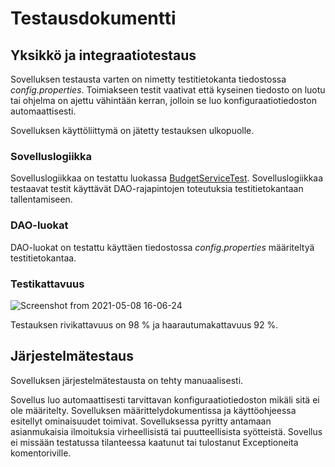# Testausdokumentti

## Yksikkö ja integraatiotestaus

Sovelluksen testausta varten on nimetty testitietokanta tiedostossa _config.properties_. Toimiakseen testit vaativat että kyseinen tiedosto on luotu tai ohjelma on ajettu vähintään kerran, jolloin se luo konfiguraatiotiedoston automaattisesti. 

Sovelluksen käyttöliittymä on jätetty testauksen ulkopuolle.

### Sovelluslogiikka

Sovelluslogiikkaa on testattu luokassa [BudgetServiceTest](https://github.com/alaanni/ot-harjoitustyo/blob/master/Budjetointisovellus/src/test/java/budjetointisovellus/domain/BudgetServiceTest.java). Sovelluslogiikkaa testaavat testit käyttävät DAO-rajapintojen toteutuksia testitietokantaan tallentamiseen. 

### DAO-luokat

DAO-luokat on testattu käyttäen tiedostossa _config.properties_ määriteltyä testitietokantaa. 

### Testikattavuus

![Screenshot from 2021-05-08 16-06-24](https://user-images.githubusercontent.com/48988852/117540318-6cbd1700-b017-11eb-8bab-c7dbbe2bc86e.png)

 Testauksen rivikattavuus on 98 % ja haarautumakattavuus 92 %. 
 
 ## Järjestelmätestaus

Sovelluksen järjestelmätestausta on tehty manuaalisesti. 

Sovellus luo automaattisesti tarvittavan konfiguraatiotiedoston mikäli sitä ei ole määritelty. Sovelluksen määrittelydokumentissa ja käyttöohjeessa esitellyt ominaisuudet toimivat. Sovelluksessa pyritty antamaan asianmukaisia ilmoituksia virheellisistä tai puutteellisista syötteistä. Sovellus ei missään testatussa tilanteessa kaatunut tai tulostanut Exceptioneita komentoriville. 
